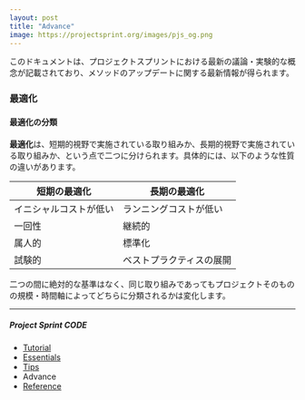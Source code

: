 ```yaml
---
layout: post
title: "Advance"
image: https://projectsprint.org/images/pjs_og.png
---
```


このドキュメントは、プロジェクトスプリントにおける最新の議論・実験的な概念が記載されており、メソッドのアップデートに関する最新情報が得られます。

### 最適化
#### 最適化の分類

**最適化**は、短期的視野で実施されている取り組みか、長期的視野で実施されている取り組みか、という点で二つに分けられます。具体的には、以下のような性質の違いがあります。

短期の最適化  | 長期の最適化
--|--
イニシャルコストが低い  | ランニングコストが低い
一回性  | 継続的
属人的  | 標準化
試験的  | ベストプラクティスの展開

二つの間に絶対的な基準はなく、同じ取り組みであってもプロジェクトそのものの規模・時間軸によってどちらに分類されるかは変化します。

---

##### Project Sprint CODE
- [Tutorial](./tutorial/index.md)
- [Essentials](./essentials.md)
- [Tips](./tips/index.md)
- Advance
- [Reference](./reference.md)
